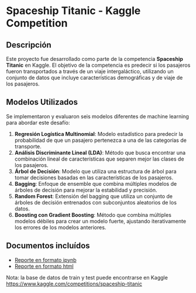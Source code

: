 # Spaceship Titanic - Kaggle Competition

## Descripción

Este proyecto fue desarrollado como parte de la competencia **Spaceship Titanic** en Kaggle. El objetivo de la competencia es predecir si los pasajeros fueron transportados a través de un viaje intergaláctico, utilizando un conjunto de datos que incluye características demográficas y de viaje de los pasajeros.

## Modelos Utilizados

Se implementaron y evaluaron seis modelos diferentes de machine learning para abordar este desafío:

1. **Regresión Logística Multinomial**: Modelo estadístico para predecir la probabilidad de que un pasajero pertenezca a una de las categorías de transporte.
2. **Análisis Discriminante Lineal (LDA)**: Método que busca encontrar una combinación lineal de características que separen mejor las clases de los pasajeros.
3. **Árbol de Decisión**: Modelo que utiliza una estructura de árbol para tomar decisiones basadas en las características de los pasajeros.
4. **Bagging**: Enfoque de ensemble que combina múltiples modelos de árboles de decisión para mejorar la estabilidad y precisión.
5. **Random Forest**: Extensión del bagging que utiliza un conjunto de árboles de decisión entrenados con subconjuntos aleatorios de los datos.
6. **Boosting con Gradient Boosting**: Método que combina múltiples modelos débiles para crear un modelo fuerte, ajustando iterativamente los errores de los modelos anteriores.

## Documentos incluídos
- [Reporte en formato ipynb](./Spaceship_Titanic.ipynb)
- [Reporte en formato html](./Spaceship_Titanic.html)

Nota: la base de datos de train y test puede encontrarse en Kaggle 
https://www.kaggle.com/competitions/spaceship-titanic

